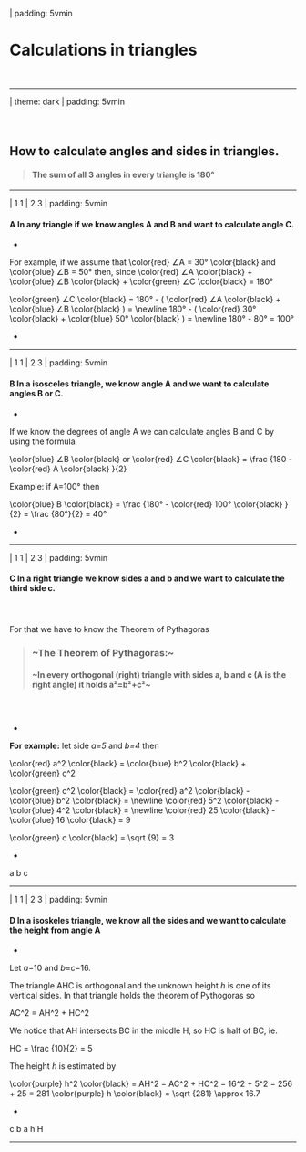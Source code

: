 

| padding: 5vmin

# Calculations in triangles

&nbsp;


---


| theme: dark
| padding: 5vmin

#### &nbsp;

## How to calculate angles and sides in triangles.


<blockquote>

<section>

<f-inline style="margin-bottom:0">

<f-fact-icon size="large" />

#### The sum of all 3 angles in every triangle is 180°

</f-inline>

</section>

</blockquote> 



<f-inline>

<f-scene grid class="fullWidthScene">
<Triangle :points="[ [0,1.598],[-1.5,-1],[1.5,-1] ]" :angleMarkers="3" angleInfo />
</f-scene>

<f-scene grid class="fullWidthScene">
<Triangle :points="[ [-1,1],[-1,-1],[1,-1] ]" :angleMarkers="3" angleInfo />
</f-scene>

<f-scene grid class="fullWidthScene">
<Triangle :points="[ [0.3,1.6],[-1.5,-1],[1.2,-1.2] ]" :angleMarkers="3" angleInfo />
</f-scene>

</f-inline>



---

| 1 1
| 2 3
| padding: 5vmin


#### **A** In any triangle if we know angles A and B and want to calculate angle C. 

-

For example, if we assume that <f-math inline>\color{red} ∠A = 30° \color{black} and \color{blue} ∠B = 50°</f-math> then, since <f-math inline>\color{red} ∠A \color{black} + \color{blue} ∠B \color{black} + \color{green} ∠C \color{black} = 180°</f-math>

<f-math inline>\color{green} ∠C \color{black} = 180° - ( \color{red} ∠A \color{black} + \color{blue} ∠B  \color{black} ) = \newline 180° - ( \color{red} 30° \color{black} + \color{blue} 50° \color{black} ) = \newline 180° - 80° = 100°</f-math>

-

<f-scene grid class="fullWidthScene">
  <Triangle :points="[ [-1.5,-0.5],[1.5,-0.5],[2.021-1.5,1.166532-0.5] ]" :angleMarkers="3" angleInfo />
</f-scene>

---









| 1 1
| 2 3
| padding: 5vmin

#### **B** In a isosceles triangle, we know angle A and we want to calculate angles B or C.

-

If we know the degrees of angle <f-math inline red>A</f-math> we can calculate angles <f-math inline blue>B</f-math> and <f-math inline green>C</f-math> by using the formula 

<f-math inline>\color{blue} ∠B \color{black} or \color{red} ∠C \color{black} = \frac {180 - \color{red} A \color{black} }{2}</f-math>

Example: if <f-math inline red>A=100°</f-math> then 

<f-math inline>\color{blue} B \color{black} = \frac {180° - \color{red} 100° \color{black} }{2} = \frac {80°}{2} = 40°</f-math>

-

<f-scene grid class="fullWidthScene">
  <Triangle :points="[ [0,1],[-1.5,-0.8],[1.5,-0.8] ]" :angleMarkers="3" angleInfo />
</f-scene>

---









| 1 1
| 2 3
| padding: 5vmin

#### **C** In a right triangle we know sides a and b and we want to calculate the third side c.

#### &nbsp;

For that we have to know the Theorem of Pythagoras

<blockquote>
<section>

<f-inline>

<f-fact-icon size="large" />

### ~The Theorem of Pythagoras:~

</f-inline>

#### ~In every orthogonal (right)  triangle with sides a, b and c (A is the right angle) it holds a²=b²+c²~

</section>
</blockquote> 


### &nbsp;

-

**For example:** let side <var class="red">a=5</var> and <var class="blue">b=4</var> then 

<f-math inline>\color{red} a^2 \color{black} = \color{blue} b^2 \color{black} + \color{green} c^2
</f-math>

<f-math inline>\color{green} c^2 \color{black} = \color{red} a^2 \color{black} - \color{blue} b^2 \color{black} = \newline \color{red} 5^2 \color{black} - \color{blue} 4^2 \color{black} = \newline \color{red} 25 \color{black} - \color{blue} 16 \color{black} = 9
</f-math>

<f-math inline>\color{green} c \color{black} = \sqrt {9} = 3</f-math>

-

<f-scene grid class="fullWidthScene">
  <Triangle :points="[ [-0.5,-1],[1,-1],[-0.5,1] ]" :angleMarkers="1"  />
  <f-text :fill="color('red')" position="0.4 0.2">a</f-text>
  <f-text :fill="color('blue')" position="-0.7 0">b</f-text>
  <f-text :fill="color('green')" position="0.2 -1.2">c</f-text>
</f-scene>

---








| 1 1
| 2 3
| padding: 5vmin

#### **D** In a isoskeles triangle, we know all the sides and we want to calculate the height from angle A

-

Let <var class="red">a</var>=10 and <var class="blue">b</var>=<var class="green">c</var>=16. 

The triangle AHC is orthogonal and the unknown height <var class="purple">h</var> is one of its vertical sides. 
In that triangle holds the theorem of Pythogoras so 

<f-math inline>AC^2 = AH^2 + HC^2</f-math>

We notice that AH intersects BC in the middle H, so HC is half of BC, ie. 

<f-math inline>HC = \frac {10}{2} = 5</f-math>

The height <var class="purple">h</var> is estimated by

<f-math inline>\color{purple} h^2 \color{black} = AH^2 = AC^2 + HC^2 = 16^2 + 5^2 = 256 + 25 = 281
  \color{purple} h \color{black} = \sqrt {281} \approx 16.7</f-math>

-

<f-scene grid class="fullWidthScene">
  <f-box :fill="color('yellow')" stroke r="0.25" opacity="0.5" position="0.125 -0.875" />
  <Triangle :points="[ [0,1.5],[1,-1],[-1,-1] ]" />
  <f-line points="0 1.5, 0 -1" style="stroke-dasharray: 0.04 0.07;" strokeWidth="2" :stroke="color('blue')" />
  <f-text :fill="color('green')" position="0.7 0.3">c</f-text>
  <f-text :fill="color('green')" position="-0.7 0.3">b</f-text>
  <f-text :fill="color('green')" position="0 -1.2">a</f-text>
  <f-text :fill="color('green')" position="-0.15 -0.15">h</f-text>
  <f-text :fill="color('blue')" position="-0.15 -0.9">H</f-text>
</f-scene>

---

